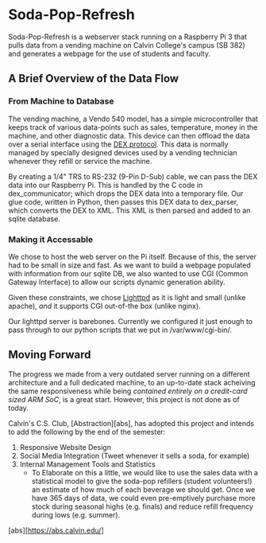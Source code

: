 # Soda-Pop-Refresh

Soda-Pop-Refresh is a webserver stack running on a Raspberry Pi 3 that pulls data from a vending 
machine on Calvin College's campus (SB 382) and generates a webpage for the use of students and 
faculty.

## A Brief Overview of the Data Flow

### From Machine to Database
The vending machine, a Vendo 540 model, has a simple microcontroller that keeps track of various 
data-points such as sales, temperature, money in the machine, and other diagnostic data. This device 
can then offload the data over a serial interface using the [DEX protocol][DEX-WP]. This data is 
normally managed by specially designed devices used by a vending technician whenever they refill or 
service the machine.

By creating a 1/4" TRS to RS-232 (9-Pin D-Sub) cable, we can pass the DEX data into our Raspberry Pi.
This is handled by the C code in dex_communicator; which drops the DEX data into a temporary file.
Our glue code, written in Python, then passes this DEX data to dex_parser, which converts the DEX to 
XML. This XML is then parsed and added to an sqlite database.

[DEX-WP]: https://en.wikipedia.org/wiki/DEX_(protocol)
### Making it Accessable
We chose to host the web server on the Pi itself. Because of this, the server had to be small in size
and fast. As we want to build a webpage populated with information from our sqlite DB, we also wanted
to use CGI (Common Gateway Interface) to allow our scripts dynamic generation ability.

Given these constraints, we chose [Lighttpd][lighttpd-home] as it is light and small
(unlike apache), *and* it supports CGI out-of-the box (unlike nginx).

Our lighttpd server is barebones. Currently we configured it just enough to pass through to our python
scripts that we put in /var/www/cgi-bin/.

[lighttpd-home]: https://lighttpd.net/

## Moving Forward
The progress we made from a very outdated server running on a different architecture and a full
dedicated machine, to an up-to-date stack acheiving the same responsiveness while being *contained
entirely on a credit-card sized ARM SoC*, is a great start. However, this project is not done as of
today. 

Calvin's C.S. Club, [Abstraction][abs], has adopted this project and intends to add the following by the
end of the semester:

1. Responsive Website Design
1. Social Media Integration (Tweet whenever it sells a soda, for example)
1. Internal Management Tools and Statistics   
    * To Elaborate on this a little, we would like to use the sales data with a statistical model to
give the soda-pop refillers (student volunteers!) an estimate of how much of each beverage we should
get. Once we have 365 days of data, we could even pre-emptively purchase more stock during seasonal
highs (e.g. finals) and reduce refill frequency during lows (e.g. summer).

[abs][https://abs.calvin.edu/]
